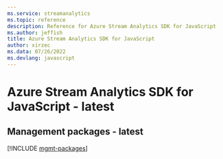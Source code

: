 ```yaml
---
ms.service: streamanalytics
ms.topic: reference
description: Reference for Azure Stream Analytics SDK for JavaScript
ms.author: jeffish
title: Azure Stream Analytics SDK for JavaScript
author: xirzec
ms.data: 07/26/2022
ms.devlang: javascript
---
```

# Azure Stream Analytics SDK for JavaScript - latest

## Management packages - latest
[!INCLUDE [mgmt-packages](stream-analytics-mgmt-index.md)]